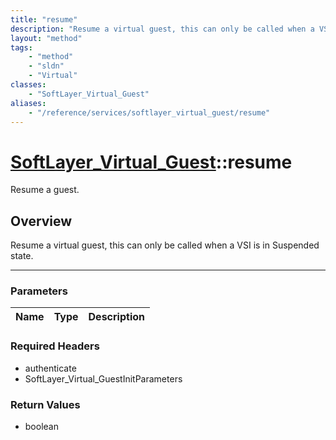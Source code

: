 ```yaml
---
title: "resume"
description: "Resume a virtual guest, this can only be called when a VSI is in Suspended state."
layout: "method"
tags:
    - "method"
    - "sldn"
    - "Virtual"
classes:
    - "SoftLayer_Virtual_Guest"
aliases:
    - "/reference/services/softlayer_virtual_guest/resume"
---
```

# [SoftLayer_Virtual_Guest](/reference/services/SoftLayer_Virtual_Guest)::resume


Resume a guest.


## Overview 
Resume a virtual guest, this can only be called when a VSI is in Suspended state. 

-----

### Parameters 
|Name | Type | Description |
| --- | --- | --- |


### Required Headers
* authenticate
* SoftLayer_Virtual_GuestInitParameters


### Return Values
* boolean




